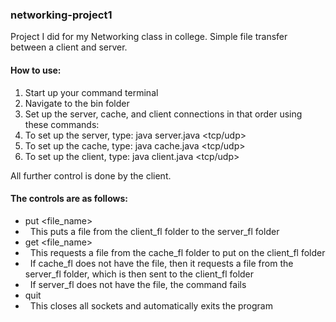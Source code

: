 ### networking-project1

Project I did for my Networking class in college. Simple file transfer between a client and server.



#### How to use:

1. Start up your command terminal
2. Navigate to the bin folder
3. Set up the server, cache, and client connections in that order using these commands:
4. To set up the server, type: java server.java <server port> <tcp/udp>
5. To set up the cache, type: java cache.java <cache port> <server ip> <server port> <tcp/udp>
6. To set up the client, type: java client.java <server ip> <server port> <cache ip> <cache port> <tcp/udp>



All further control is done by the client.



#### The controls are as follows:

* put <file\_name>
* &nbsp;	This puts a file from the client\_fl folder to the server\_fl folder
* get <file\_name>
* &nbsp;	This requests a file from the cache\_fl folder to put on the client\_fl folder
* &nbsp;	If cache\_fl does not have the file, then it requests a file from the server\_fl folder, which is then sent to the client\_fl folder
* &nbsp;	If server\_fl does not have the file, the command fails
* quit
* &nbsp;	This closes all sockets and automatically exits the program
